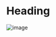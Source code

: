 # Heading 
![image](https://github.com/user-attachments/assets/43595665-1480-48c5-867f-b9500ade14b1)
